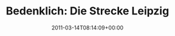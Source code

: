 ---
retweeted: false
source: <a href="http://twitter.com" rel="nofollow">Twitter Web Client</a>
entities:
  hashtags: []
  symbols: []
  user_mentions: []
  urls: []
display_text_range:
- '0'
- '127'
favorite_count: '0'
id_str: '47208882141016064'
truncated: false
retweet_count: '0'
id: '47208882141016064'
created_at: Mon Mar 14 08:14:09 +0000 2011
favorited: false
full_text: 'Bedenklich: Die Strecke Leipzig -&gt; Potsdam hat mich heute nur 20 Minuten
  mehr gekostet als die Strecke Berlin -&gt; Potsdam.'
lang: de
tags:
- pesos:twitter
date: '2011-03-14T08:14:09+00:00'
src: https://twitter.com/bascht/status/47208882141016064
original_url: https://twitter.com/bascht/status/47208882141016064
type: twitter_tweet
text: 'Bedenklich: Die Strecke Leipzig -&gt; Potsdam hat mich heute nur 20 Minuten
  mehr gekostet als die Strecke Berlin -&gt; Potsdam.'
title: 'Bedenklich: Die Strecke Leipzig'

---